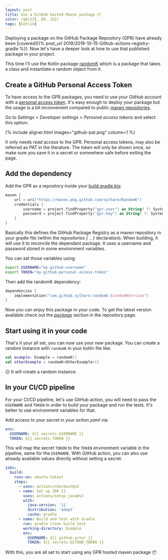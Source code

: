 ```yaml
---
layout: post 
title: Use a GitHub hosted Maven package 📦 
color: rgb(125, 60, 152)
tags: [kotlin]
---
```


Deploying a package on the GitHub Package Repository (GPR) have already been 
[covered]({% post_url 2019/2019-10-15-Github-actions-registry-gradle %}). 
Now let's have a deeper look at how to use that published package in your project.

This time I'll use the Kotlin package [randomK](https://github.com/sylhare/RandomK) which is a package that takes a
class and instantiate a random object from it.

## Create a GitHub Personal Access Token

To have access to the GPR packages, you need to use your GitHub account with a [personal access token](https://docs.github.com/en/developers/apps/getting-started-with-apps/about-apps#personal-access-tokens).
It's easy enough to deploy your package but the usage is a bit inconvenient compared to public [maven repositories](https://mvnrepository.com/repos).

Go to _Settings > Developer settings > Personal access tokens_ and select this option:

{% include aligner.html images="github-pat.png" column=1 %}

It only needs _read_ access to the GPR. Personal access tokens, may also be referred as PAT in the literature.
The token will only be shown once, so make sure you save it in a secret or somewhere safe before exiting the page.

## Add the dependency

Add the GPR as a repository inside your [build.gradle.kts](Example/build.gradle.kts):

```kotlin
maven {
    url = uri("https://maven.pkg.github.com/sylhare/RandomK")
    credentials {
        username = project.findProperty("gpr.user") as String? ?: System.getenv("USERNAME")
        password = project.findProperty("gpr.key") as String? ?: System.getenv("TOKEN")
    }
}
```

Basically this defines the GitHub Package Registry as a maven repository in your gradle file (within the _repositories { .. }_ declaration).
When building, it will use it to reconcile the dependant package.
It uses a username and password stored in some environment variables. 

You can set those variables using:

```bash
export USERNAME="my-github-username"
export TOKEN="my-github-personal-access-token"
```

Then add the randomK dependency:

```kotlin
dependencies {
    implementation("com.github.sylhare:randomk:$randomKVersion")
}
```

Now you can enjoy this package in your code. 
To get the latest version available check out the [_package_](https://github.com/sylhare/RandomK/packages/978387) section in the repository page.

## Start using it in your code

That's it your all set, you can now use your new package.
You can create a random instance with `randomK` in your kotlin file like:

```kotlin
val example: Example = randomK()
val otherExample = randomK<OtherExample>()
```
😉
It will create a random instance.

## In your CI/CD pipeline

For your CI/CD pipeline, let's use GitHub action, 
you will need to pass the `USERNAME` and `TOKEN` in order to build your package and run the tests.
It's better to use environment variables for that. 

Add access to your secret in your _action.yaml_ via:

```yaml
env:
  USERNAME: ${{ secrets.USERNAME }}
  TOKEN: ${{ secrets.TOKEN }}
```

This will map the secret `TOKEN` to the `TOKEN` environment variable in the pipeline, same for the `USERNAME`.
With GitHub action, you can also use already available values directly without setting a secret:

```yaml
jobs:
  build:
    runs-on: ubuntu-latest
    steps:
      - uses: actions/checkout@v2
      - name: Set up JDK 11
        uses: actions/setup-java@v2
        with:
          java-version: '11'
          distribution: 'adopt'
          cache: gradle
      - name: Build and test with Gradle
        run: gradle clean build test
        working-directory: Example
        env:
          USERNAME: ${{ github.actor }}
          TOKEN: ${{ secrets.GITHUB_TOKEN }}
```

With this, you are all set to start using any GPR hosted maven package 📦

